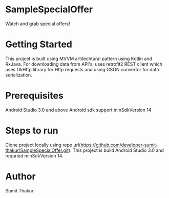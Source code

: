 # SampleSpecialOffer
Watch and grab special offers! 

# Getting Started
This projcet is built using MVVM artitechtural pattern using Kotlin and RxJava. 
For downloading data from API's, uses retrofit2 REST client which uses OkHttp library for Http requests and using GSON convertor for data serialization.

# Prerequisites
Android Studio 3.0 and above
Android sdk support minSdkVersion 14 

# Steps to run
Clone project locally using repo url(https://github.com/developer-sumit-thakur/SampleSpecialOffer.git).
This project is build Android Studio 3.0 and requried minSdkVersion 14.


# Author
Sumit Thakur
